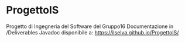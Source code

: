 # ProgettoIS

Progetto di Ingegneria del Software del Gruppo16
Documentazione in /Deliverables
Javadoc disponibile a: https://ilselva.github.io/ProgettoIS/

